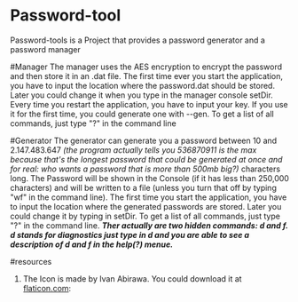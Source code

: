 

# Password-tool

Password-tools is a Project that provides a password generator and a password manager

#Manager
The manager uses the AES encryption to encrypt the password and then store it in an .dat file. The first time ever you start the application, you have to input the location where the password.dat should be stored. Later you could change it when you type in the manager console setDir. Every time you restart the application, you have to input your key. If you use it for the first time, you could generate one with --gen. To get a list of all commands, just type "?" in the command line

#Generator
The generator can generate you a password between 10 and 2.147.483.647 *(the program actually tells you 536870911 is the max because that's the longest password that could be generated at once and for real: who wants a password that is more than 500mb big?)* characters long. The Password will be shown in the Console (if it has less than 250,000 characters) and will be written to a file (unless you turn that off by typing "wf" in the command line). The first time you start the application, you have to input the location where the generated passwords are stored. Later you could change it by typing in setDir. To get a list of all commands, just type "?" in the command line.
***Ther actually are two hidden commands: d and f. d stands for diagnostics just type in d and you are able to see a description of d and f in the help(?) menue.***
 
 #resources
 1. The Icon is made by Ivan Abirawa. You could download it at [flaticon.com](https://www.flaticon.com/de/kostenloses-icon/sperren_3183023?related_id=3183023&origin=search#): 
 
